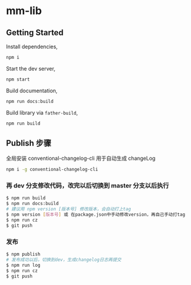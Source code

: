 # mm-lib

## Getting Started

Install dependencies,

```bash
npm i
```

Start the dev server,

```bash
npm start
```

Build documentation,

```bash
npm run docs:build
```

Build library via `father-build`,

```bash
npm run build
```

## Publish 步骤

全局安装 conventional-changelog-cli 用于自动生成 changeLog

```bash
npm i -g conventional-changelog-cli
```

### 再 dev 分支修改代码，改完以后切换到 master 分支以后执行

```bash
$ npm run build
$ npm run docs:build
# 建议用 npm version [版本号] 修改版本，会自动打上tag
$ npm version [版本号] 或 在package.json中手动修改version，再自己手动打tag
$ npm run cz
$ git push
```

### 发布

```bash
$ npm publish
# 发布成功以后，切换到dev，生成changelog日志再提交
$ npm run log
$ npm run cz
$ git push
```
